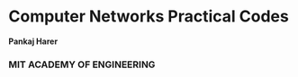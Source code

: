 <h1>Computer Networks Practical Codes</h1>
<b>Pankaj Harer</b>
<h3>MIT ACADEMY OF ENGINEERING</h3>


